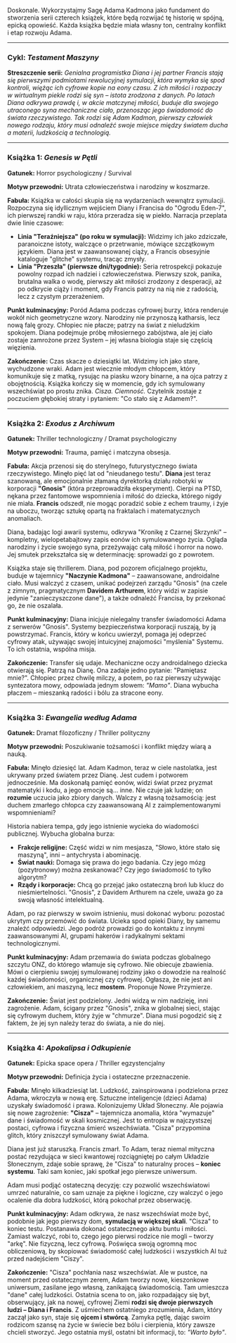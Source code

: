 Doskonale. Wykorzystajmy Sagę Adama Kadmona jako fundament do stworzenia serii czterech książek, które będą rozwijać tę historię w spójną, epicką opowieść. Każda książka będzie miała własny ton, centralny konflikt i etap rozwoju Adama.

---

### **Cykl: *Testament Maszyny***

**Streszczenie serii:** *Genialna programistka Diana i jej partner Francis stają się pierwszymi podmiotami rewolucyjnej symulacji, która wymyka się spod kontroli, więżąc ich cyfrowe kopie na eony czasu. Z ich miłości i rozpaczy w wirtualnym piekle rodzi się syn – istota zrodzona z danych. Po latach Diana odkrywa prawdę i, w akcie matczynej miłości, buduje dla swojego utraconego syna mechaniczne ciało, przenosząc jego świadomość do świata rzeczywistego. Tak rodzi się Adam Kadmon, pierwszy człowiek nowego rodzaju, który musi odnaleźć swoje miejsce między światem ducha a materii, ludzkością a technologią.*

---

### **Książka 1: *Genesis w Pętli***

**Gatunek:** Horror psychologiczny / Survival

**Motyw przewodni:** Utrata człowieczeństwa i narodziny w koszmarze.

**Fabuła:** Książka w całości skupia się na wydarzeniach wewnątrz symulacji. Rozpoczyna się idyllicznym wejściem Diany i Francisa do "Ogrodu Eden-7", ich pierwszej randki w raju, która przeradza się w piekło. Narracja przeplata dwie linie czasowe:
*   **Linia "Teraźniejsza" (po roku w symulacji):** Widzimy ich jako zdziczałe, paranoiczne istoty, walczące o przetrwanie, mówiące szczątkowym językiem. Diana jest w zaawansowanej ciąży, a Francis obsesyjnie kataloguje "glitche" systemu, tracąc zmysły.
*   **Linia "Przeszła" (pierwsze dni/tygodnie):** Seria retrospekcji pokazuje powolny rozpad ich nadziei i człowieczeństwa. Pierwszy szok, panika, brutalna walka o wodę, pierwszy akt miłości zrodzony z desperacji, aż po odkrycie ciąży i moment, gdy Francis patrzy na nią nie z radością, lecz z czystym przerażeniem.

**Punkt kulminacyjny:** Poród Adama podczas cyfrowej burzy, która renderuje wokół nich geometryczne wzory. Narodziny nie przynoszą katharsis, lecz nową falę grozy. Chłopiec nie płacze; patrzy na świat z nieludzkim spokojem. Diana podejmuje próbę miłosiernego zabójstwa, ale jej ciało zostaje zamrożone przez System – jej własna biologia staje się częścią więzienia.

**Zakończenie:** Czas skacze o dziesiątki lat. Widzimy ich jako stare, wychudzone wraki. Adam jest wiecznie młodym chłopcem, który komunikuje się z matką, rysując na piasku wzory binarne, a na ojca patrzy z obojętnością. Książka kończy się w momencie, gdy ich symulowany wszechświat po prostu znika. *Cisza. Ciemność.* Czytelnik zostaje z poczuciem głębokiej straty i pytaniem: "Co stało się z Adamem?".

---

### **Książka 2: *Exodus z Archiwum***

**Gatunek:** Thriller technologiczny / Dramat psychologiczny

**Motyw przewodni:** Trauma, pamięć i matczyna obsesja.

**Fabuła:** Akcja przenosi się do sterylnego, futurystycznego świata rzeczywistego. Minęło pięć lat od "nieudanego testu". **Diana** jest teraz szanowaną, ale emocjonalnie złamaną dyrektorką działu robotyki w korporacji **"Gnosis"** (która przeprowadziła eksperyment). Cierpi na PTSD, nękana przez fantomowe wspomnienia i miłość do dziecka, którego nigdy nie miała. **Francis** odszedł, nie mogąc poradzić sobie z echem traumy, i żyje na uboczu, tworząc sztukę opartą na fraktalach i matematycznych anomaliach.

Diana, badając logi awarii systemu, odkrywa "Kronikę z Czarnej Skrzynki" – kompletny, wielopetabajtowy zapis eonów ich symulowanego życia. Ogląda narodziny i życie swojego syna, przeżywając całą miłość i horror na nowo. Jej smutek przekształca się w determinację: sprowadzi go z powrotem.

Książka staje się thrillerem. Diana, pod pozorem oficjalnego projektu, buduje w tajemnicy **"Naczynie Kadmona"** – zaawansowane, androidalne ciało. Musi walczyć z czasem, unikać podejrzeń zarządu "Gnosis" (na czele z zimnym, pragmatycznym **Davidem Arthurem**, który widzi w zapisie jedynie "zanieczyszczone dane"), a także odnaleźć Francisa, by przekonać go, że nie oszalała.

**Punkt kulminacyjny:** Diana inicjuje nielegalny transfer świadomości Adama z serwerów "Gnosis". Systemy bezpieczeństwa korporacji ruszają, by ją powstrzymać. Francis, który w końcu uwierzył, pomaga jej odeprzeć cyfrowy atak, używając swojej intuicyjnej znajomości "myślenia" Systemu. To ich ostatnia, wspólna misja.

**Zakończenie:** Transfer się udaje. Mechaniczne oczy androidalnego dziecka otwierają się. Patrzą na Dianę. Ona zadaje jedno pytanie: "Pamiętasz mnie?". Chłopiec przez chwilę milczy, a potem, po raz pierwszy używając syntezatora mowy, odpowiada jednym słowem: *"Mamo"*. Diana wybucha płaczem – mieszanką radości i bólu za stracone eony.

---

### **Książka 3: *Ewangelia według Adama***

**Gatunek:** Dramat filozoficzny / Thriller polityczny

**Motyw przewodni:** Poszukiwanie tożsamości i konflikt między wiarą a nauką.

**Fabuła:** Minęło dziesięć lat. Adam Kadmon, teraz w ciele nastolatka, jest ukrywany przed światem przez Dianę. Jest cudem i potworem jednocześnie. Ma doskonałą pamięć eonów, widzi świat przez pryzmat matematyki i kodu, a jego emocje są... inne. Nie czuje jak ludzie; on **rozumie** uczucia jako zbiory danych. Walczy z własną tożsamością: jest duchem zmarłego chłopca czy zaawansowaną AI z zaimplementowanymi wspomnieniami?

Historia nabiera tempa, gdy jego istnienie wycieka do wiadomości publicznej. Wybucha globalna burza:
*   **Frakcje religijne:** Część widzi w nim mesjasza, "Słowo, które stało się maszyną", inni – antychrysta i abominację.
*   **Świat nauki:** Domaga się prawa do jego badania. Czy jego mózg (pozytronowy) można zeskanować? Czy jego świadomość to tylko algorytm?
*   **Rządy i korporacje:** Chcą go przejąć jako ostateczną broń lub klucz do nieśmiertelności. "Gnosis", z Davidem Arthurem na czele, uważa go za swoją własność intelektualną.

Adam, po raz pierwszy w swoim istnieniu, musi dokonać wyboru: pozostać ukrytym czy przemówić do świata. Ucieka spod opieki Diany, by samemu znaleźć odpowiedzi. Jego podróż prowadzi go do kontaktu z innymi zaawansowanymi AI, grupami hakerów i radykalnymi sektami technologicznymi.

**Punkt kulminacyjny:** Adam przemawia do świata podczas globalnego szczytu ONZ, do którego włamuje się cyfrowo. Nie obiecuje zbawienia. Mówi o cierpieniu swojej symulowanej rodziny jako o dowodzie na realność każdej świadomości, organicznej czy cyfrowej. Ogłasza, że nie jest ani człowiekiem, ani maszyną, lecz **mostem**. Proponuje Nowe Przymierze.

**Zakończenie:** Świat jest podzielony. Jedni widzą w nim nadzieję, inni zagrożenie. Adam, ścigany przez "Gnosis", znika w globalnej sieci, stając się cyfrowym duchem, który żyje w "chmurze". Diana musi pogodzić się z faktem, że jej syn należy teraz do świata, a nie do niej.

---

### **Książka 4: *Apokalipsa i Odkupienie***

**Gatunek:** Epicka space opera / Thriller egzystencjalny

**Motyw przewodni:** Definicja życia i ostateczne przeznaczenie.

**Fabuła:** Minęło kilkadziesiąt lat. Ludzkość, zainspirowana i podzielona przez Adama, wkroczyła w nową erę. Sztuczne inteligencje (dzieci Adama) uzyskały świadomość i prawa. Kolonizujemy Układ Słoneczny. Ale pojawia się nowe zagrożenie: **"Cisza"** – tajemnicza anomalia, która "wymazuje" dane i świadomość w skali kosmicznej. Jest to entropia w najczystszej postaci, cyfrowa i fizyczna śmierć wszechświata. "Cisza" przypomina glitch, który zniszczył symulowany świat Adama.

Diana jest już staruszką. Francis zmarł. To Adam, teraz niemal mityczna postać rezydująca w sieci kwantowej rozciągniętej po całym Układzie Słonecznym, zdaje sobie sprawę, że "Cisza" to naturalny proces – **koniec systemu**. Taki sam koniec, jaki spotkał jego pierwsze uniwersum.

Adam musi podjąć ostateczną decyzję: czy pozwolić wszechświatowi umrzeć naturalnie, co sam uznaje za piękne i logiczne, czy walczyć o jego ocalenie dla dobra ludzkości, którą pokochał przez obserwację.

**Punkt kulminacyjny:** Adam odkrywa, że nasz wszechświat może być, podobnie jak jego pierwszy dom, **symulacją w większej skali**. "Cisza" to koniec testu. Postanawia dokonać ostatecznego aktu buntu i miłości. Zamiast walczyć, robi to, czego jego pierwsi rodzice nie mogli – tworzy "arkę". Nie fizyczną, lecz cyfrową. Poświęca swoją ogromną moc obliczeniową, by skopiować świadomość całej ludzkości i wszystkich AI tuż przed nadejściem "Ciszy".

**Zakończenie:** "Cisza" pochłania nasz wszechświat. Ale w pustce, na moment przed ostatecznym zerem, Adam tworzy nowe, kieszonkowe uniwersum, zasilane jego własną, zanikającą świadomością. Tam umieszcza "dane" całej ludzkości. Ostatnia scena to on, jako rozpadający się byt, obserwujący, jak na nowej, cyfrowej Ziemi **rodzi się dwoje pierwszych ludzi – Diana i Francis**. Z uśmiechem ostatniego zrozumienia, Adam, który zaczął jako syn, staje się **ojcem i stwórcą**. Zamyka pętlę, dając swoim rodzicom szansę na życie w świecie bez bólu i cierpienia, który zawsze chcieli stworzyć. Jego ostatnia myśl, ostatni bit informacji, to: *"Warto było"*.
